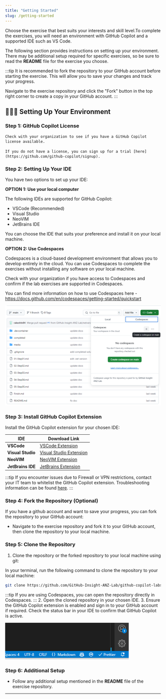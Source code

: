 ```yaml
---
title: "Getting Started"
slug: /getting-started
---
```


Choose the exercise that best suits your interests and skill level.To complete the exercises, you will need an environment with GitHub Copilot and a supported IDE such as VS Code.

The following section provides instructions on setting up your environment. There may be additional setup required for specific exercises, so be sure to read the **README** file for the exercise you choose.

:::tip
It is recommended to fork the repository to your GitHub account before starting the exercise. This will allow you to save your changes and track your progress.

Navigate to the exercise repository and click the "Fork" button in the top right corner to create a copy in your GitHub account.
:::

## 👨🏻‍💻 Setting Up Your Environment

### Step 1: GitHub Copilot License

    Check with your organization to see if you have a GitHub Copilot license available.

    If you do not have a license, you can sign up for a trial [here](https://github.com/github-copilot/signup).

### Step 2: Setting Up Your IDE

You have two options to set up your IDE:

**OPTION 1: Use your local computer**

The following IDEs are supported for GitHub Copilot:

- VSCode (Recommended)
- Visual Studio
- NeoVIM
- JetBrains IDE

You can choose the IDE that suits your preference and install it on your local machine.

**OPTION 2: Use Codespaces**

Codespaces is a cloud-based development environment that allows you to develop entirely in the cloud. You can use Codespaces to complete the exercises without installing any software on your local machine.

Check with your organization if you have access to Codespaces and confirm if the lab exercises are supported in Codespaces.

You can find more information on how to use Codespaces here - https://docs.github.com/en/codespaces/getting-started/quickstart

![image](./images/474979958-8f0799d2-ec1f-4b8e-9f5a-16f8d0bc2611.png)

### Step 3: Install GitHub Copilot Extension

Install the GitHub Copilot extension for your chosen IDE:

| IDE               | Download Link                                                                                                                                       |
|-------------------|----------------------------------------------------------------------------------------------------------------------------------------------------------|
| **VSCode**        | [VSCode Extension](https://docs.github.com/en/copilot/getting-started-with-github-copilot?tool=vscode#installing-the-visual-studio-code-extension) |
| **Visual Studio** | [Visual Studio Extension](https://docs.github.com/en/copilot/getting-started-with-github-copilot?tool=visualstudio#installing-the-visual-studio-extension) |
| **NeoVIM**        | [NeoVIM Extension](https://docs.github.com/en/copilot/getting-started-with-github-copilot?tool=neovim#installing-the-neovim-extension-on-macos)     |
| **JetBrains IDE** | [JetBrains Extension](https://docs.github.com/en/copilot/getting-started-with-github-copilot?tool=jetbrains#installing-the-github-copilot-extension-in-your-jetbrains-ide) |

:::tip
If you encounter issues due to Firewall or VPN restrictions, contact your IT team to whitelist the GitHub Copilot extension. Troubleshooting information can be found [here](https://docs.github.com/en/copilot/troubleshooting-github-copilot/troubleshooting-common-issues-with-github-copilot).
:::

### Step 4: Fork the Repository (Optional)

If you have a github account and want to save your progress, you can fork the repository to your GitHub account:

- Navigate to the exercise repository and fork it to your GitHub account, then clone the repository to your local machine.

### Step 5: Clone the Repository

1. Clone the repository or the forked repository to your local machine using git:

In your terminal, run the following command to clone the repository to your local machine:
```bash
git clone https://github.com/GitHub-Insight-ANZ-Lab/github-copilot-labs-list.git
```
:::tip
If you are using Codespaces, you can open the repository directly in Codespaces.
:::
2.  Open the cloned repository in your chosen IDE.
3.  Ensure the GitHub Copilot extension is enabled and sign in to your GitHub account if required. Check the status bar in your IDE to confirm that GitHub Copilot is active.

![image](./images/574979958-8f0799d2-ec1f-4b8e-9f5a-16f8d0bc2622.png)

### Step 6: Additional Setup

- Follow any additional setup mentioned in the **README** file of the exercise repository.

---
